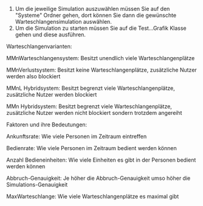 1. Um die jeweilige Simulation auszuwählen müssen Sie auf den "Systeme" Ordner gehen, dort können Sie dann die gewünschte Warteschlangensimulation auswählen.
2. Um die Simulation zu starten müssen Sie auf die Test...Grafik Klasse gehen und diese ausführen.



Warteschlangenvarianten:


MMnWarteschlangensystem: Besitzt unendlich viele Warteschlangenplätze

MMnVerlustsystem: Besitzt keine Warteschlangenplätze, zusätzliche Nutzer werden also blockiert

MMnL Hybridsystem: Besitzt begrenzt viele Warteschlangenplätze, zusätzliche Nutzer werden blockiert

MMn Hybridsystem: Besitzt begrenzt viele Warteschlangenplätze,  zusätzliche Nutzer werden nicht blockiert sondern trotzdem angereiht


Faktoren und ihre Bedeutungen:


Ankunftsrate: Wie viele Personen im Zeitraum eintreffen

Bedienrate: Wie viele Personen im Zeitraum bedient werden können

Anzahl Bedieneinheiten: Wie viele Einheiten es gibt in der Personen bedient werden können

Abbruch-Genauigkeit: Je höher die Abbruch-Genauigkeit umso höher die Simulations-Genauigkeit

MaxWarteschlange: Wie viele Warteschlangenplätze es maximal gibt
